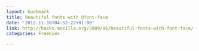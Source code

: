 ```yaml
---
layout: bookmark
title: beautiful fonts with @font-face
date: '2012-11-16T04:52:22+01:00'
link: http://hacks.mozilla.org/2009/06/beautiful-fonts-with-font-face/
categories: Freebies

---
```

